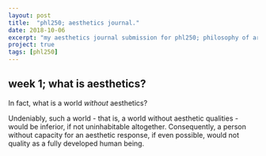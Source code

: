 ```yaml
---
layout: post
title:  "phl250; aesthetics journal."
date: 2018-10-06
excerpt: "my aesthetics journal submission for phl250; philosophy of arts and literature."
project: true
tags: [phl250]
---
```

## week 1; what is aesthetics?
In fact, what is a world *without* aesthetics?

Undeniably, such a world - that is, a world without aesthetic qualities - would be inferior, if not uninhabitable altogether. Consequently, a person without capacity for an aesthetic response, if even possible, would not quality as a fully developed human being.
